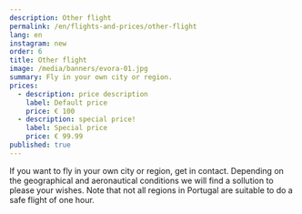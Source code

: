 ```yaml
---
description: Other flight
permalink: /en/flights-and-prices/other-flight
lang: en
instagram: new
order: 6
title: Other flight
image: /media/banners/evora-01.jpg
summary: Fly in your own city or region.
prices:
  - description: price description
    label: Default price
    price: € 100
  - description: special price!
    label: Special price
    price: € 99.99
published: true
---
```


If you want to fly in your own city or region, get in contact. Depending on the geographical and aeronautical conditions we will find a sollution to please your wishes. Note that not all regions in Portugal are suitable to do a safe flight of one hour.

